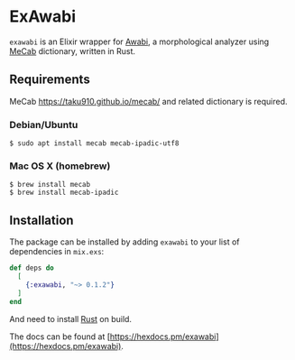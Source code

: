 # ExAwabi

`exawabi` is an Elixir wrapper for [Awabi](https://github.com/nakagami/awabi),
a morphological analyzer using [MeCab](https://en.wikipedia.org/wiki/MeCab)
dictionary, written in Rust.

## Requirements

MeCab https://taku910.github.io/mecab/ and related dictionary is required.

### Debian/Ubuntu
```
$ sudo apt install mecab mecab-ipadic-utf8
```

### Mac OS X (homebrew)
```
$ brew install mecab
$ brew install mecab-ipadic
```

## Installation

The package can be installed by adding `exawabi` to your list of dependencies
in `mix.exs`:

```elixir
def deps do
  [
    {:exawabi, "~> 0.1.2"}
  ]
end
```

And need to install [Rust](https://www.rust-lang.org/tools/install) on build.

The docs can be found at [https://hexdocs.pm/exawabi](https://hexdocs.pm/exawabi).
